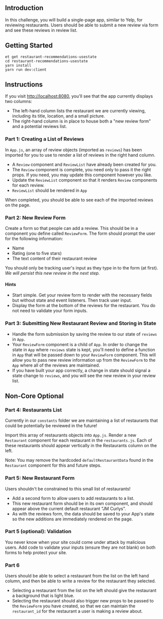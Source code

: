 ## Introduction

In this challenge, you will build a single-page app, similar to Yelp, for reviewing restaurants. Users should be able to submit a new review via form and see these reviews in review list.

## Getting Started

```no-highlight
et get restaurant-recommendations-usestate
cd restaurant-recommendations-usestate
yarn install
yarn run dev:client
```

## Instructions

If you visit <http://localhost:8080>, you'll see that the app currently displays two columns:

- The left-hand column lists the restaurant we are currently viewing, including its title, location, and a small picture.
- The right-hand column is in place to house both a "new review form" and a potential reviews list.

### Part 1: Creating a List of Reviews

In `App.js`, an array of review objects (imported as `reviews`) has been imported for you to use to render a list of reviews in the right hand column.

- A `Review` component and `ReviewList` have already been created for you.
- The `Review` component is complete, you need only to pass it the right props. If you need, you may update this component however you like.
- Update the `ReviewList` component so that it renders `Review` components for each review.
- `ReviewList` should be rendered in `App`

When completed, you should be able to see each of the imported reviews on the page.

### Part 2: New Review Form

Create a form so that people can add a review. This should be in a component you define called `ReviewForm`. The form should prompt the user for the following information:

- Name
- Rating (one to five stars)
- The text content of their restaurant review

You should only be tracking user's input as they type in to the form (at first). _We will persist this new review in the next step._

#### Hints

- Start simple. Get your review form to render with the necessary fields but without state and event listeners. Then track user input.
- Display the form at the bottom of the reviews for the restaurant. You do not need to validate your form inputs.

### Part 3: Submitting New Restaurant Review and Storing in State

- Handle the form submission by saving the review to our state of `reviews` in `App`.
- Your `ReviewForm` component is a child of `App`. In order to change the state in `App` where `reviews` state is kept, you'll need to define a function in `App` that will be passed down to your `ReviewForm` component. This will allow you to pass new review information up from the `ReviewForm` to the `App` where all of the reviews are maintained.
- If you have built your app correctly, a change in state should signal a state change to `reviews`, and you will see the new review in your review list.

## Non-Core Optional

### Part 4: Restaurants List

Currently in our `constants` folder we are maintaining a list of restaurants that could be potentially be reviewed in the future!

Import this array of restaurants objects into `App.js`. Render a new `Restaurant` component for each restaurant in the `restaurants.js`. Each of these restaurants should appear vertically in the Restaurants column on the left.

Note: You may remove the hardcoded `defaultRestaurantData` found in the `Restaurant` component for this and future steps.

### Part 5: New Restaurant Form

Users shouldn't be constrained to this small list of restaurants!

- Add a second form to allow users to add restaurants to a list.
- This new restaurant form should be in its own component, and should appear above the current default restaurant "JM Curlys".
- As with the reviews form, the data should be saved to your App's state so the new additions are immediately rendered on the page.

### Part 5 (optional): Validation

You never know when your site could come under attack by malicious users. Add code to validate your inputs (ensure they are not blank) on both forms to help protect your site.

### Part 6

Users should be able to select a restaurant from the list on the left hand column, and then be able to write a review for the restaurant they selected.

- Selecting a restaurant from the list on the left should give the restaurant a background that is light blue.
- Selecting the restaurant should also trigger new props to be passed to the `ReviewForm` you have created, so that we can maintain the `restaurant_id` for the restaurant a user is making a review about.
